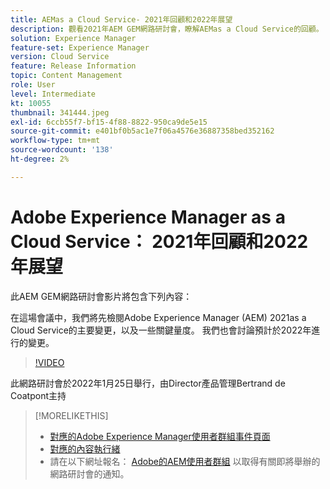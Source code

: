 ```yaml
---
title: AEMas a Cloud Service- 2021年回顧和2022年展望
description: 觀看2021年AEM GEM網路研討會，瞭解AEMas a Cloud Service的回顧。 另外取得2022年儲存內容的概觀。
solution: Experience Manager
feature-set: Experience Manager
version: Cloud Service
feature: Release Information
topic: Content Management
role: User
level: Intermediate
kt: 10055
thumbnail: 341444.jpeg
exl-id: 6ccb55f7-bf15-4f88-8822-950ca9de5e15
source-git-commit: e401bf0b5ac1e7f06a4576e36887358bed352162
workflow-type: tm+mt
source-wordcount: '138'
ht-degree: 2%

---
```


# Adobe Experience Manager as a Cloud Service： 2021年回顧和2022年展望

此AEM GEM網路研討會影片將包含下列內容：

在這場會議中，我們將先檢閱Adobe Experience Manager (AEM) 2021as a Cloud Service的主要變更，以及一些關鍵量度。 我們也會討論預計於2022年進行的變更。

>[!VIDEO](https://video.tv.adobe.com/v/341444/?quality=12&learn=on)

此網路研討會於2022年1月25日舉行，由Director產品管理Bertrand de Coatpont主持

>[!MORELIKETHIS]
>
>* [對應的Adobe Experience Manager使用者群組事件頁面](https://experienceleaguecommunities.adobe.com/t5/adobe-experience-manager-blogs/aem-gems-adobe-experience-manager-aem-as-a-cloud-service-2021/ba-p/437266)
>* [對應的內容執行緒](https://adobe.ly/3rqbSOz)
>* 請在以下網址報名： [Adobe的AEM使用者群組](https://aem-augs.adobe.com/) 以取得有關即將舉辦的網路研討會的通知。

